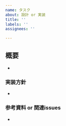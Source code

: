 ```yaml
---
name: タスク
about: 設計 or 実装
title: ''
labels: ''
assignees: ''

---
```


## 概要
* 

### 実装方針
* 

### 参考資料 or 関連issues
* 
